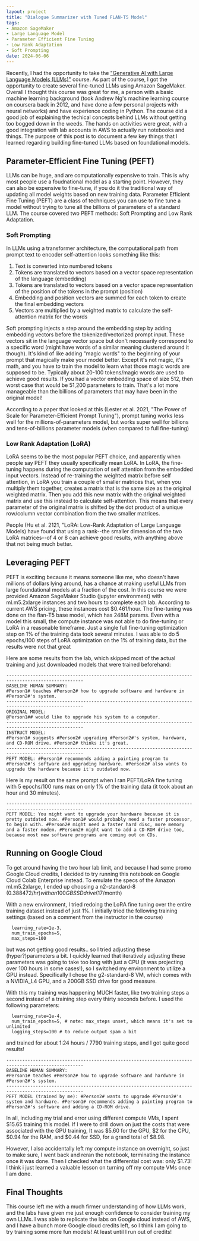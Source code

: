 ```yaml
---
layout: project
title: "Dialogue Summarizer with Tuned FLAN-T5 Model"
tags: 
- Amazon SageMaker
- Large Language Model
- Parameter Efficient Fine Tuning
- Low Rank Adaptation
- Soft Prompting
date: 2024-06-06
---
```


Recently, I had the opportunity to take the ["Generative AI with Large Language Models (LLMs)"](https://www.coursera.org/learn/generative-ai-with-llms) course. As part of the course, I got the opportunity to create several fine-tuned LLMs using Amazon SageMaker. Overall I thought this course was great for me, a person with a basic machine learning background (took Andrew Ng's machine learning course on coursera back in 2012, and have done a few personal projects with neural networks) and have experience coding in Python. The course did a good job of explaining the techical concepts behind LLMs without getting too bogged down in the weeds. The hands on activities were great, with a good integration with lab accounts in AWS to actually run notebooks and things. The purpose of this post is to document a few key things that I learned regarding building fine-tuned LLMs based on foundational models.

## Parameter-Efficient Fine Tuning (PEFT)

LLMs can be huge, and are computationally expensive to train. This is why most people use a foudnational model as a starting point. However, they can also be expensive to fine-tune, if you do it the traditional way of updating all model weights based on new training data. Parameter Efficient Fine Tuning (PEFT) are a class of techniques you can use to fine tune a model without trying to tune all the billions of parameters of a standard LLM. The course covered two PEFT methods: Soft Prompting and Low Rank Adaptation. 

### Soft Prompting

In LLMs using a transformer architecture, the computational path from prompt text to encoder self-attention looks something like this:

1. Text is converted into numbered tokens
2. Tokens are translated to vectors based on a vector space representation of the language (embedding)
3. Tokens are translated to vectors based on a vector space representation of the position of the tokens in the prompt (position)
4. Embedding and position vectors are summed for each token to create the final embedding vectors
5. Vectors are multiplied by a weighted matrix to calculate the self-attention matrix for the words

Soft prompting injects a step around the embedding step by adding embedding vectors before the tokenized/vectorized prompt input. These vectors sit in the language vector space but don't necessarily correspond to a specific word (might have words of a similar meaning clustered around it though). It's kind of like adding "magic words" to the beginning of your prompt that magically make your model better. Except it's not magic, it's math, and you have to train the model to learn what those magic words are supposed to be. Typically about 20-100 tokens/magic words are used to achieve good results. If you had a vector embedding space of size 512, then worst case that would be 51,200 parameters to train. That's a lot more manageable than the billions of parameters that may have been in the original model!

According to a paper that looked at this (Lester et al. 2021, "The Power of Scale for Parameter-Efficient Prompt Tuning"), prompt tuning works less well for the millions-of-parameters model, but works super well for billions and tens-of-billions parameter models (when compared to full fine-tuning)

### Low Rank Adaptation (LoRA)

LoRA seems to be the most popular PEFT choice, and apparently when people say PEFT they usually specifically mean LoRA. In LoRA, the fine-tuning happens during the computation of self attention from the embedded input vectors. Instead of re-training the weighted matrix before self attention, in LoRA you train a couple of smaller matrices that, when you multiply them together, creates a matrix that is the same size as the original weighted matrix. Then you add this new matrix with the original weighted matrix and use this instead to calculate self-attention. This means that every parameter of the original matrix is shifted by the dot product of a unique row/column vector combination from the two smaller matrices. 

People (Hu et al. 2121, "LoRA: Low-Rank Adaptation of Large Language Models) have found that using a rank--the smaller dimension of the two LoRA matrices--of 4 or 8 can achieve good results, with anything above that not being much better. 

## Leveraging PEFT 

PEFT is exciting because it means someone like me, who doesn't have millions of dollars lying around, has a chance at making useful LLMs from large foundational models at a fraction of the cost. In this course we were provided Amazon SageMaker Studio (jupyter environment) with ml.m5.2xlarge instances and two hours to complete each lab. According to current AWS pricing, these instances cost $0.461/hour. The fine-tuning was done on the flan-T5 base model, which has 248M params. Even with a model this small, the compute instance was not able to do fine-tuning or LoRA in a reasonable timeframe. Just a single full fine-tuning optimization step on 1% of the training data took several minutes. I was able to do 5 epochs/100 steps of LoRA optimization on the 1% of training data, but the results were not that great

Here are some results from the lab, which skipped most of the actual training and just downloaded models that were trained beforehand:

```
---------------------------------------------------------------------------------------------------
BASELINE HUMAN SUMMARY:
#Person1# teaches #Person2# how to upgrade software and hardware in #Person2#'s system.
---------------------------------------------------------------------------------------------------
ORIGINAL MODEL:
@Person1## would like to upgrade his system to a computer.
---------------------------------------------------------------------------------------------------
INSTRUCT MODEL:
#Person1# suggests #Person2# upgrading #Person2#'s system, hardware, and CD-ROM drive. #Person2# thinks it's great.
---------------------------------------------------------------------------------------------------
PEFT MODEL: #Person1# recommends adding a painting program to #Person2#'s software and upgrading hardware. #Person2# also wants to upgrade the hardware because it's outdated now.
```

Here is my result on the same prompt when I ran PEFT/LoRA fine tuning with 5 epochs/100 runs max on only 1% of the training data (it took about an hour and 30 minutes).

```
---------------------------------------------------------------------------------------------------
PEFT MODEL: You might want to upgrade your hardware because it is pretty outdated now. #Person1# would probably need a faster processor, to begin with. #Person2# might need a faster hard disc, more memory and a faster modem. #Person2# might want to add a CD-ROM drive too, because most new software programs are coming out on CDs.
```

## Running on Google Cloud

To get around having the two hour lab limit, and because I had some promo Google Cloud credits, I decided to try running this notebook on Google Cloud Colab Enterprise instead. To emulate the specs of the Amazon ml.m5.2xlarge, I ended up choosing a n2-standard-8 ($0.388472/hr) with an 100GB SSD drive ($17/month)


With a new environment, I tried redoing the LoRA fine tuning over the entire training dataset instead of just 1%. I initially tried the following training settings (based on a comment from the instructor in the course) 

```
  learning_rate=1e-3, 
  num_train_epochs=5,
  max_steps=100
```

but was not getting good results.. so I tried adjusting these (hyper?)parameters a bit. I quickly learned that iteratively adjusting these parameters was going to take too long with just a CPU (it was projecting over 100 hours in some cases!), so I switched my environment to utilize a GPU instead. Specifically I chose the g2-standard-8 VM, which comes with a NVIDIA_L4 GPU, and a 200GB SSD drive for good measure. 

With this my training was happening MUCH faster, like two training steps a second instead of a training step every thirty seconds before. I used the following parameters:

```
  learning_rate=1e-4,
  num_train_epochs=5, # note: max_steps unset, which means it's set to unlimited
  logging_steps=100 # to reduce output spam a bit
```

and trained for about 1:24 hours / 7790 training steps, and I got quite good results!

```
---------------------------------------------------------------------------------------------------
BASELINE HUMAN SUMMARY:
#Person1# teaches #Person2# how to upgrade software and hardware in #Person2#'s system.
---------------------------------------------------------------------------------------------------
PEFT MODEL (trained by me): #Person2# wants to upgrade #Person2#'s system and hardware. #Person1# recommends adding a painting program to #Person2#'s software and adding a CD-ROM drive.
```

In all, including my trial and error using different compute VMs, I spent $15.65 training this model. If I were to drill down on just the costs that were associated with the GPU training, It was $5.60 for the GPU, $2 for the CPU, $0.94 for the RAM, and $0.44 for SSD, for a grand total of $8.98. 

However, I also accidentally left my compute instance on overnight, so just to make sure, I went back and reran the notebook, terminating the instance once it was done. Then I checked what the differential cost was: only $1.73! I think i just learned a valuable lesson on turning off my compute VMs once I am done. 

## Final Thoughts

This course left me with a much firmer understanding of how LLMs work, and the labs have given me just enough confidence to consider training my own LLMs. I was able to replicate the labs on Google cloud instead of AWS, and I have a bunch more Google cloud credits left, so I think I am going to try training some more fun models! At least until I run out of credits!